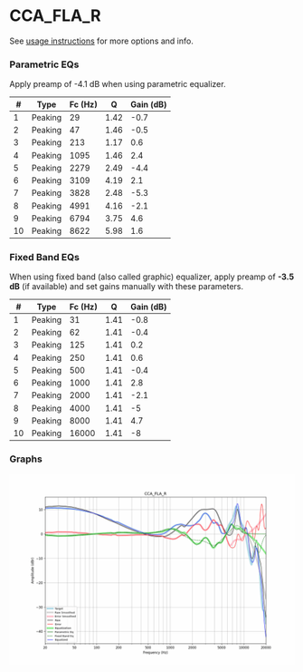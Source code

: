 # CCA_FLA_R
See [usage instructions](https://github.com/jaakkopasanen/AutoEq#usage) for more options and info.

### Parametric EQs
Apply preamp of -4.1 dB when using parametric equalizer.

|   # | Type    |   Fc (Hz) |    Q |   Gain (dB) |
|-----|---------|-----------|------|-------------|
|   1 | Peaking |        29 | 1.42 |        -0.7 |
|   2 | Peaking |        47 | 1.46 |        -0.5 |
|   3 | Peaking |       213 | 1.17 |         0.6 |
|   4 | Peaking |      1095 | 1.46 |         2.4 |
|   5 | Peaking |      2279 | 2.49 |        -4.4 |
|   6 | Peaking |      3109 | 4.19 |         2.1 |
|   7 | Peaking |      3828 | 2.48 |        -5.3 |
|   8 | Peaking |      4991 | 4.16 |        -2.1 |
|   9 | Peaking |      6794 | 3.75 |         4.6 |
|  10 | Peaking |      8622 | 5.98 |         1.6 |

### Fixed Band EQs
When using fixed band (also called graphic) equalizer, apply preamp of **-3.5 dB** (if available) and set gains manually with these parameters.

|   # | Type    |   Fc (Hz) |    Q |   Gain (dB) |
|-----|---------|-----------|------|-------------|
|   1 | Peaking |        31 | 1.41 |        -0.8 |
|   2 | Peaking |        62 | 1.41 |        -0.4 |
|   3 | Peaking |       125 | 1.41 |         0.2 |
|   4 | Peaking |       250 | 1.41 |         0.6 |
|   5 | Peaking |       500 | 1.41 |        -0.4 |
|   6 | Peaking |      1000 | 1.41 |         2.8 |
|   7 | Peaking |      2000 | 1.41 |        -2.1 |
|   8 | Peaking |      4000 | 1.41 |        -5   |
|   9 | Peaking |      8000 | 1.41 |         4.7 |
|  10 | Peaking |     16000 | 1.41 |        -8   |

### Graphs
![](./CCA_FLA_R.png)
